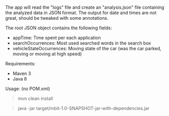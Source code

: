 The app will read the "logs" file and create an "analysis.json" file containing the analyzed data in JSON format.
The output for date and times are not great, should be tweaked with some annotations.

The root JSON object contains the following fields:
- appTime: Time spent per each application
- searchOccurrences: Most used searched words in the search box
- vehicleStateOccurrences: Moving state of the car (was the car parked, moving or moving at high speed)

Requirements:
- Maven 3
- Java 8

Usage: (no POM.xml)
> mvn clean install

> java -jar target/mbit-1.0-SNAPSHOT-jar-with-dependencies.jar
